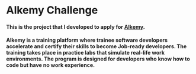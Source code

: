 # Alkemy Challenge

#### This is the project that I developed to apply for [Alkemy](https://www.alkemy.org/).
#### Alkemy is a training platform where trainee software developers accelerate and certify their skills to become Job-ready developers. The training takes place in practice labs that simulate real-life work environments. The program is designed for developers who know how to code but have no work experience.

